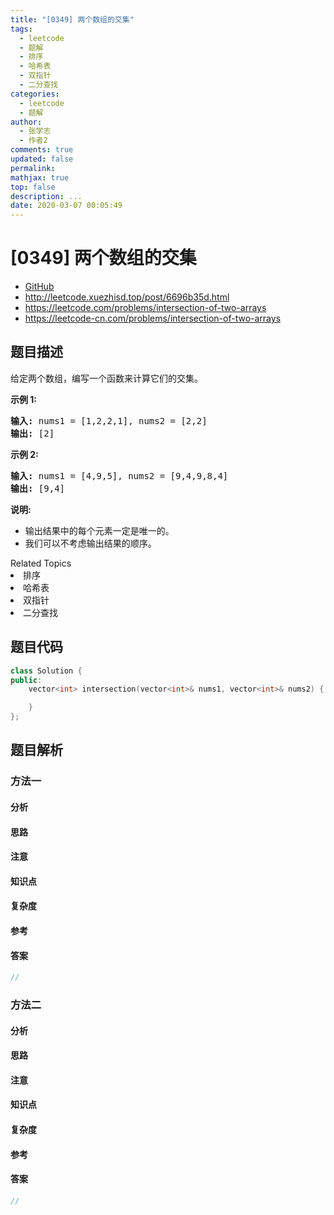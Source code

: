 ```yaml
---
title: "[0349] 两个数组的交集"
tags:
  - leetcode
  - 题解
  - 排序
  - 哈希表
  - 双指针
  - 二分查找
categories:
  - leetcode
  - 题解
author:
  - 张学志
  - 作者2
comments: true
updated: false
permalink:
mathjax: true
top: false
description: ...
date: 2020-03-07 00:05:49
---
```



# [0349] 两个数组的交集
* [GitHub](https://github.com/algoboy101/LeetCodeCrowdsource/tree/master/_posts/QA/%5B0349%5D%20%E4%B8%A4%E4%B8%AA%E6%95%B0%E7%BB%84%E7%9A%84%E4%BA%A4%E9%9B%86.md)
* http://leetcode.xuezhisd.top/post/6696b35d.html
* https://leetcode.com/problems/intersection-of-two-arrays
* https://leetcode-cn.com/problems/intersection-of-two-arrays


## 题目描述

<p>给定两个数组，编写一个函数来计算它们的交集。</p>

<p><strong>示例 1:</strong></p>

<pre><strong>输入: </strong>nums1 = [1,2,2,1], nums2 = [2,2]
<strong>输出: </strong>[2]
</pre>

<p><strong>示例 2:</strong></p>

<pre><strong>输入: </strong>nums1 = [4,9,5], nums2 = [9,4,9,8,4]
<strong>输出: </strong>[9,4]</pre>

<p><strong>说明:</strong></p>

<ul>
	<li>输出结果中的每个元素一定是唯一的。</li>
	<li>我们可以不考虑输出结果的顺序。</li>
</ul>
<div><div>Related Topics</div><div><li>排序</li><li>哈希表</li><li>双指针</li><li>二分查找</li></div></div>


## 题目代码

```cpp
class Solution {
public:
    vector<int> intersection(vector<int>& nums1, vector<int>& nums2) {

    }
};
```


## 题目解析


### 方法一

#### 分析

#### 思路

#### 注意

#### 知识点

#### 复杂度

#### 参考

#### 答案

```cpp
//
```


### 方法二

#### 分析

#### 思路

#### 注意

#### 知识点

#### 复杂度

#### 参考

#### 答案

```cpp
//
```


